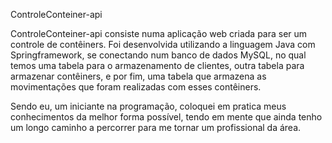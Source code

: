 
ControleConteiner-api

ControleConteiner-api consiste numa aplicação web criada para ser um controle de contêiners. Foi desenvolvida utilizando a linguagem Java com Springframework, se conectando num banco de dados MySQL, no qual temos uma tabela para o armazenamento de clientes, outra tabela para armazenar contêiners, e por fim, uma tabela que armazena as movimentações que foram realizadas com esses contêiners.

Sendo eu, um iniciante na programação, coloquei em pratica meus conhecimentos da melhor forma possível, tendo em mente que ainda tenho um longo caminho a percorrer para me tornar um profissional da área.